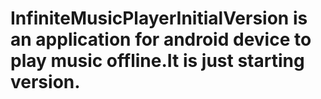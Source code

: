 # InfiniteMusicPlayerInitialVersion is an application for android device to play music offline.It is just starting version.
